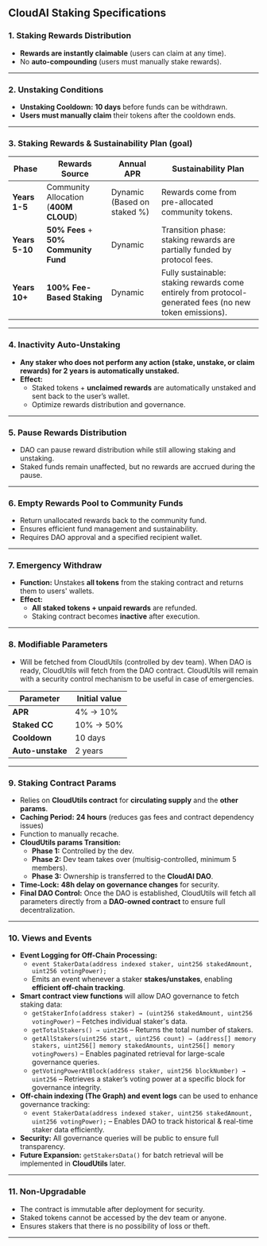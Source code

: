 
## **CloudAI Staking Specifications**

### **1. Staking Rewards Distribution**

- **Rewards are instantly claimable** (users can claim at any time).
- No **auto-compounding** (users must manually stake rewards).

----------

### **2. Unstaking Conditions**

- **Unstaking Cooldown:** **10 days** before funds can be withdrawn.
- **Users must manually claim** their tokens after the cooldown ends.

----------

### **3. Staking Rewards & Sustainability Plan (goal)**

| **Phase**  | **Rewards Source**                     | **Annual APR** | **Sustainability Plan** |
|------------|---------------------------------|----------------|----------------------|
| **Years 1-5**  | Community Allocation (**400M CLOUD**) | Dynamic (Based on staked %)| Rewards come from pre-allocated community tokens. |
| **Years 5-10** | **50% Fees** + **50% Community Fund** | Dynamic | Transition phase: staking rewards are partially funded by protocol fees. |
| **Years 10+**  | **100% Fee-Based Staking** | Dynamic | Fully sustainable: staking rewards come entirely from protocol-generated fees (no new token emissions). |

----------

### **4. Inactivity Auto-Unstaking**

- **Any staker who does not perform any action (stake, unstake, or claim rewards) for 2 years is automatically unstaked.**
- **Effect:**
  - Staked tokens + **unclaimed rewards** are automatically unstaked and sent back to the user’s wallet.
  - Optimize rewards distribution and governance.

----------

### **5. Pause Rewards Distribution**

- DAO can pause reward distribution while still allowing staking and unstaking.
- Staked funds remain unaffected, but no rewards are accrued during the pause.

----------

### **6. Empty Rewards Pool to Community Funds**

- Return unallocated rewards back to the community fund.
- Ensures efficient fund management and sustainability.
- Requires DAO approval and a specified recipient wallet.

----------

### **7. Emergency Withdraw**

- **Function:** Unstakes **all tokens** from the staking contract and returns them to users' wallets.
- **Effect:**
  - **All staked tokens + unpaid rewards** are refunded.
  - Staking contract becomes **inactive** after execution.

----------

### **8. Modifiable Parameters**

- Will be fetched from CloudUtils (controlled by dev team). When DAO is ready, CloudUtils will fetch from the DAO contract. CloudUtils will remain with a security control mechanism to be useful in case of emergencies.

| **Parameter** | **Initial value** |
|--------------|----------|
| **APR** | 4% → 10% |
| **Staked CC** | 10% → 50% |
| **Cooldown** | 10 days |
| **Auto-unstake** | 2 years |

----------

### **9. Staking Contract Params**

- Relies on **CloudUtils contract** for **circulating supply** and the **other params**.
- **Caching Period:** **24 hours** (reduces gas fees and contract dependency issues)
- Function to manually recache.
- **CloudUtils params Transition:**
  - **Phase 1:** Controlled by the dev.
  - **Phase 2:** Dev team takes over (multisig-controlled, minimum 5 members).
  - **Phase 3:** Ownership is transferred to the **CloudAI DAO**.
- **Time-Lock:** **48h delay on governance changes** for security.
- **Final DAO Control:** Once the DAO is established, CloudUtils will fetch all parameters directly from a **DAO-owned contract** to ensure full decentralization.

----------

### **10. Views and Events**

- **Event Logging for Off-Chain Processing:**
  - `event StakerData(address indexed staker, uint256 stakedAmount, uint256 votingPower);`
  - Emits an event whenever a staker **stakes/unstakes**, enabling **efficient off-chain tracking**.
- **Smart contract view functions** will allow DAO governance to fetch staking data:
  - `getStakerInfo(address staker) → (uint256 stakedAmount, uint256 votingPower)` – Fetches individual staker's data.
  - `getTotalStakers() → uint256` – Returns the total number of stakers.
  - `getAllStakers(uint256 start, uint256 count) → (address[] memory stakers, uint256[] memory stakedAmounts, uint256[] memory votingPowers)` – Enables paginated retrieval for large-scale governance queries.
  - `getVotingPowerAtBlock(address staker, uint256 blockNumber) → uint256` – Retrieves a staker’s voting power at a specific block for governance integrity.
- **Off-chain indexing (The Graph) and event logs** can be used to enhance governance tracking:
  - `event StakerData(address indexed staker, uint256 stakedAmount, uint256 votingPower);` – Enables DAO to track historical & real-time staker data efficiently.
- **Security:** All governance queries will be public to ensure full transparency.
- **Future Expansion:** `getStakersData()` for batch retrieval will be implemented in **CloudUtils** later.

----------

### **11. Non-Upgradable**

- The contract is immutable after deployment for security.
- Staked tokens cannot be accessed by the dev team or anyone.
- Ensures stakers that there is no possibility of loss or theft.

----------

